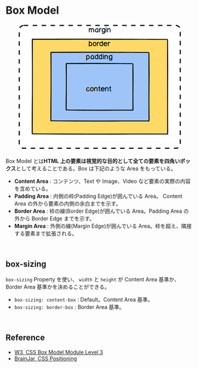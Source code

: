# Box Model

<p align="center">
	<img src="../../images/css/box model.png">  
</p>

Box Model とは**HTML 上の要素は視覚的な目的として全ての要素を四角いボックス**として考えることである。Box は下記のような Area をもっている。

-   **Content Area** : コンテンツ、Text や Image、Video など要素の実際の内容を含めている。
-   **Padding Area** : 内側の枠(Padding Edge)が囲んでいる Area。 Content Area の外から要素の内側の余白までを示す。
-   **Border Area** : 枠の線(Border Edge)が囲んでいる Area。Padding Area の外から Border Edge までを示す。
-   **Margin Area** : 外側の線(Margin Edge)が囲んでいる Area。枠を超え、隣接する要素まで拡張される。

<br>

## box-sizing

`box-sizing` Property を使い、 `width` と `height` が Content Area 基準か、Border Area 基準かを決めることができる。

-   `box-sizing: content-box` : Default。Content Area 基準。
-   `box-sizing: border-box` : Border Area 基準。

<br>

## Reference

-   [W3, CSS Box Model Module Level 3](https://www.w3.org/TR/css-box-3/)
-   [BrainJar, CSS Positioning](http://www.brainjar.com/css/positioning/)
